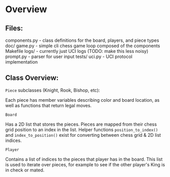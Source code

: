 Overview
========

Files:
------

components.py - class definitions for the board, players, and piece types
doc/
game.py       - simple cli chess game loop composed of the components
Makefile
logs/         - currently just UCI logs (TODO: make this less noisy)
prompt.py     - parser for user input
tests/
uci.py        - UCI protocol implementation



Class Overview:
---------------

`Piece` subclasses (Knight, Rook, Bishop, etc):

Each piece has member variables describing color and board location, as well as
functions that return legal moves.


`Board`

Has a 2D list that stores the pieces. Pieces are mapped from their chess
grid position to an index in the list. Helper functions `position_to_index()`
and `index_to_position()` exist for converting between chess grid & 2D list
indices.


`Player`

Contains a list of indices to the pieces that player has in the board. This
list is used to iterate over pieces, for example to see if the other player's
King is in check or mated.

